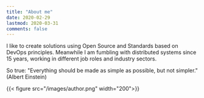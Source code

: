 ```yaml
---
title: "About me"
date: 2020-02-29
lastmod: 2020-03-31
comments: false
---
```


I like to create solutions using Open Source and Standards based on DevOps principles. Meanwhile I am fumbling with distributed systems since 15 years, working in different job roles and industry sectors.

So true: "Everything should be made as simple as possible, but not simpler." (Albert Einstein)

{{< figure src="/images/author.png" width="200">}}
